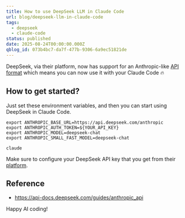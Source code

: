 ```yaml
---
title: How to use DeepSeek LLM in Claude Code
url: blog/deepseek-llm-in-claude-code
tags:
  - deepseek
  - claude-code
status: published
date: 2025-08-24T00:00:00.000Z
qblog_id: 073b4bc7-da7f-477b-9306-6a9ec51821de
---
```


DeepSeek, via their platform, now has support for an Anthropic-like [API format](https://api-docs.deepseek.com/guides/anthropic_api) which means you can now use it with your Claude Code 🔥

## How to get started?
Just set these environment variables, and then you can start using DeepSeek in Claude Code.

```shell
export ANTHROPIC_BASE_URL=https://api.deepseek.com/anthropic
export ANTHROPIC_AUTH_TOKEN=${YOUR_API_KEY}
export ANTHROPIC_MODEL=deepseek-chat
export ANTHROPIC_SMALL_FAST_MODEL=deepseek-chat
```

```shell
claude
```

Make sure to configure your DeepSeek API key that you get from their [platform](https://platform.deepseek.com).

## Reference
- https://api-docs.deepseek.com/guides/anthropic_api

Happy AI coding!
